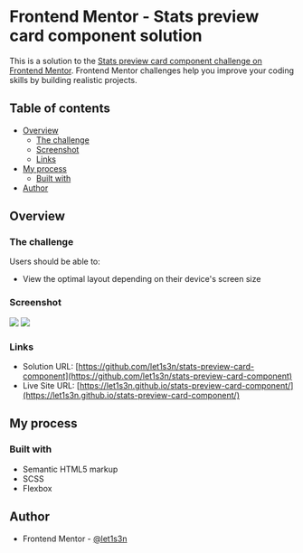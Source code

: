# Frontend Mentor - Stats preview card component solution

This is a solution to the [Stats preview card component challenge on Frontend Mentor](https://www.frontendmentor.io/challenges/stats-preview-card-component-8JqbgoU62). Frontend Mentor challenges help you improve your coding skills by building realistic projects. 

## Table of contents

- [Overview](#overview)
  - [The challenge](#the-challenge)
  - [Screenshot](#screenshot)
  - [Links](#links)
- [My process](#my-process)
  - [Built with](#built-with)
- [Author](#author)


## Overview

### The challenge

Users should be able to:

- View the optimal layout depending on their device's screen size

### Screenshot

![](./ss-mobile.jpg)
![](./ss-desktop.jpg)



### Links

- Solution URL: [https://github.com/let1s3n/stats-preview-card-component](https://github.com/let1s3n/stats-preview-card-component)
- Live Site URL: [https://let1s3n.github.io/stats-preview-card-component/](https://let1s3n.github.io/stats-preview-card-component/)

## My process

### Built with

- Semantic HTML5 markup
- SCSS
- Flexbox


## Author

- Frontend Mentor - [@let1s3n](https://www.frontendmentor.io/profile/let1s3n)

